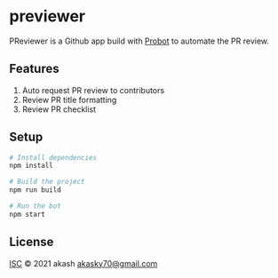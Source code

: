 # previewer

PReviewer is a Github app build with [Probot](https://github.com/probot/probot) to automate the PR review.

## Features

1. Auto request PR review to contributors
2. Review PR title formatting
3. Review PR checklist

## Setup

```sh
# Install dependencies
npm install

# Build the project
npm run build

# Run the bot
npm start
```

## License

[ISC](LICENSE) © 2021 akash <akasky70@gmail.com>
